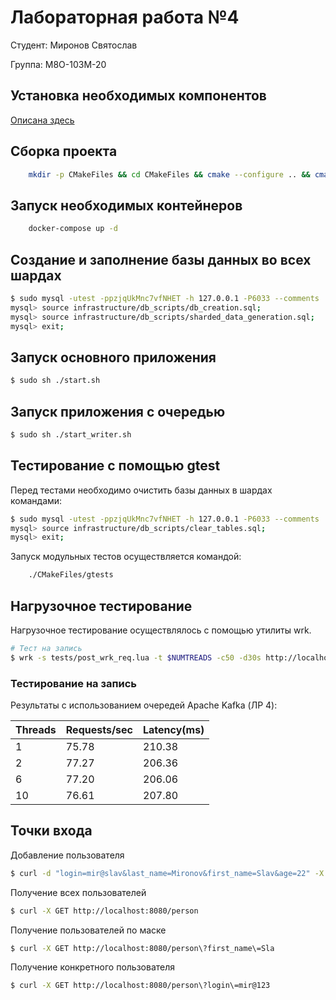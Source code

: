 # Лабораторная работа №4 #
Студент: Миронов Святослав

Группа: М8О-103М-20

## Установка необходимых компонентов ##
[Описана здесь](https://github.com/DVDemon/hl_mai_lab_01/blob/master/README.md)

## Сборка проекта ##
```bash
    mkdir -p CMakeFiles && cd CMakeFiles && cmake --configure .. && cmake --build ./ && cd -
```


## Запуск необходимых контейнеров ##
```bash
    docker-compose up -d
```

## Создание и заполнение базы данных во всех шардах ##

```bash
$ sudo mysql -utest -ppzjqUkMnc7vfNHET -h 127.0.0.1 -P6033 --comments
mysql> source infrastructure/db_scripts/db_creation.sql;
mysql> source infrastructure/db_scripts/sharded_data_generation.sql;
mysql> exit; 
```

## Запуск основного приложения ##
```bash
$ sudo sh ./start.sh
```

## Запуск приложения с очередью ##
```bash
$ sudo sh ./start_writer.sh
```

## Тестирование с помощью gtest ##

Перед тестами необходимо очистить базы данных в шардах командами:
```bash
$ sudo mysql -utest -ppzjqUkMnc7vfNHET -h 127.0.0.1 -P6033 --comments
mysql> source infrastructure/db_scripts/clear_tables.sql;
mysql> exit; 
```

Запуск модульных тестов осуществляется командой:

```bash
    ./CMakeFiles/gtests
```

## Нагрузочное тестирование ##
Нагрузочное тестирование осуществлялось с помощью утилиты wrk.

```bash
# Тест на запись
$ wrk -s tests/post_wrk_req.lua -t $NUMTREADS -c50 -d30s http://localhost:8080
```

### Тестирование на запись ###

Результаты с использованием очередей Apache Kafka (ЛР 4):

Threads | Requests/sec | Latency(ms)
---     | ---          | ---
1       | 75.78        | 210.38
2       | 77.27        | 206.36
6       | 77.20        | 206.06
10      | 76.61        | 207.80


## Точки входа ##
Добавление пользователя
```bash
$ curl -d "login=mir@slav&last_name=Mironov&first_name=Slav&age=22" -X POST http://localhost:8080/person
```
Получение всех пользователей
```bash
$ curl -X GET http://localhost:8080/person
```
Получение пользователей по маске
```bash
$ curl -X GET http://localhost:8080/person\?first_name\=Sla
```
Получение конкретного пользователя
```bash
$ curl -X GET http://localhost:8080/person\?login\=mir@123
```
